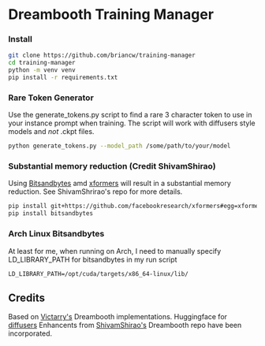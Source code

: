 # Dreambooth Training Manager
### Install
```bash
git clone https://github.com/briancw/training-manager
cd training-manager
python -m venv venv
pip install -r requirements.txt
```

### Rare Token Generator
Use the generate_tokens.py script to find a rare 3 character token to use in your instance prompt when training.
The script will work with diffusers style models and *not* .ckpt files.
```bash
python generate_tokens.py --model_path /some/path/to/your/model
```

### Substantial memory reduction (Credit ShivamShirao)
Using [Bitsandbytes](https://github.com/TimDettmers/bitsandbytes) amd [xformers](https://github.com/facebookresearch/xformers) will result in a substantial memory reduction. See ShivamShrirao's repo for more details.
```bash
pip install git+https://github.com/facebookresearch/xformers#egg=xformers
pip install bitsandbytes
```

### Arch Linux Bitsandbytes
At least for me, when running on Arch, I need to manually specify LD_LIBRARY_PATH for bitsandbytes in my run script
```
LD_LIBRARY_PATH=/opt/cuda/targets/x86_64-linux/lib/
```

## Credits
Based on [Victarry's](https://github.com/ShivamShrirao/diffusers/tree/main/examples/dreambooth) Dreambooth implementations.
Huggingface for [diffusers](https://github.com/huggingface/diffusers)
Enhancents from [ShivamShirao's](https://github.com/ShivamShrirao/diffusers/tree/main/examples/dreambooth) Dreambooth repo have been incorporated.